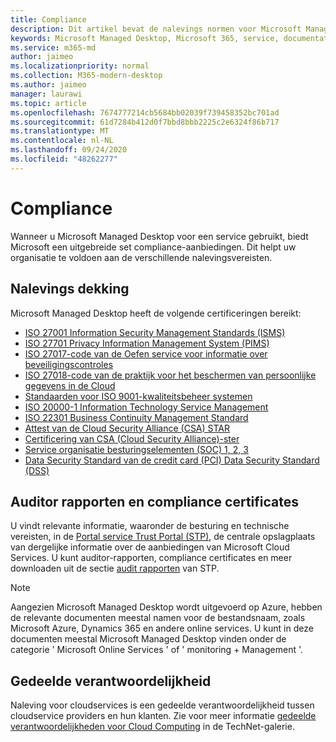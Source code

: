 ```yaml
---
title: Compliance
description: Dit artikel bevat de nalevings normen voor Microsoft Managed Desktop.
keywords: Microsoft Managed Desktop, Microsoft 365, service, documentatie
ms.service: m365-md
author: jaimeo
ms.localizationpriority: normal
ms.collection: M365-modern-desktop
ms.author: jaimeo
manager: laurawi
ms.topic: article
ms.openlocfilehash: 7674777214cb5684bb02039f739458352bc701ad
ms.sourcegitcommit: 61d7284b412d0f7bbd8bbb2225c2e6324f86b717
ms.translationtype: MT
ms.contentlocale: nl-NL
ms.lasthandoff: 09/24/2020
ms.locfileid: "48262277"
---
```

# <a name="compliance"></a>Compliance

Wanneer u Microsoft Managed Desktop voor een service gebruikt, biedt Microsoft een uitgebreide set compliance-aanbiedingen. Dit helpt uw organisatie te voldoen aan de verschillende nalevingsvereisten.

## <a name="compliance-coverage"></a>Nalevings dekking

Microsoft Managed Desktop heeft de volgende certificeringen bereikt:

- [ISO 27001 Information Security Management Standards (ISMS)](../../compliance/offering-ISO-27001.md)
- [ISO 27701 Privacy Information Management System (PIMS)](../../compliance/offering-iso-27701.md)
- [ISO 27017-code van de Oefen service voor informatie over beveiligingscontroles](../../compliance/offering-ISO-27017.md)
- [ISO 27018-code van de praktijk voor het beschermen van persoonlijke gegevens in de Cloud](../../compliance/offering-ISO-27018.md)
- [Standaarden voor ISO 9001-kwaliteitsbeheer systemen](../../compliance/offering-ISO-9001.md)
- [ISO 20000-1 Information Technology Service Management](../../compliance/offering-ISO-20000-1-2011.md)
- [ISO 22301 Business Continuity Management Standard](../../compliance/offering-ISO-22301.md)
- [Attest van de Cloud Security Alliance (CSA) STAR](../../compliance/offering-CSA-STAR-Attestation.md)
- [Certificering van CSA (Cloud Security Alliance)-ster](../../compliance/offering-CSA-Star-Certification.md)
- [Service organisatie besturingselementen (SOC) 1, 2, 3](../../compliance/offering-SOC.md)
- [Data Security Standard van de credit card (PCI) Data Security Standard (DSS)](../../compliance/offering-PCI-DSS.md)

## <a name="auditor-reports-and-compliance-certificates"></a>Auditor rapporten en compliance certificates

U vindt relevante informatie, waaronder de besturing en technische vereisten, in de [Portal service Trust Portal (STP)](https://servicetrust.microsoft.com/), de centrale opslagplaats van dergelijke informatie over de aanbiedingen van Microsoft Cloud Services. U kunt auditor-rapporten, compliance certificates en meer downloaden uit de sectie [audit rapporten](https://servicetrust.microsoft.com/ViewPage/MSComplianceGuide) van STP.

> [!NOTE]
> Aangezien Microsoft Managed Desktop wordt uitgevoerd op Azure, hebben de relevante documenten meestal namen voor de bestandsnaam, zoals Microsoft Azure, Dynamics 365 en andere online services. U kunt in deze documenten meestal Microsoft Managed Desktop vinden onder de categorie ' Microsoft Online Services ' of ' monitoring + Management '.

## <a name="shared-responsibility"></a>Gedeelde verantwoordelijkheid

Naleving voor cloudservices is een gedeelde verantwoordelijkheid tussen cloudservice providers en hun klanten. Zie voor meer informatie [gedeelde verantwoordelijkheden voor Cloud Computing](https://gallery.technet.microsoft.com/Shared-Responsibilities-81d0ff91) in de TechNet-galerie.
